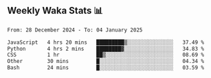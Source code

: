 ## Weekly Waka Stats 📊
<!--START_SECTION:waka-->

```txt
From: 28 December 2024 - To: 04 January 2025

JavaScript   4 hrs 20 mins   █████████▒░░░░░░░░░░░░░░░   37.49 %
Python       4 hrs 2 mins    ████████▓░░░░░░░░░░░░░░░░   34.83 %
CSS          1 hr            ██▒░░░░░░░░░░░░░░░░░░░░░░   08.69 %
Other        30 mins         █░░░░░░░░░░░░░░░░░░░░░░░░   04.34 %
Bash         24 mins         █░░░░░░░░░░░░░░░░░░░░░░░░   03.59 %
```

<!--END_SECTION:waka-->

<!--

Here are some ideas to get you started:

- 🔭 I’m currently working on (way to add branches committed on)
- 🌱 I’m currently learning Web Frameworks and Machine Learning! (Lisp, JS (react & angular), Python, and __)
- 💬 Ask me about ...
- 📫 How to reach me: 
- 😄 Pronouns: He/Him/His
- ⚡ Fun fact: ...

that-recsys-lab
-->
